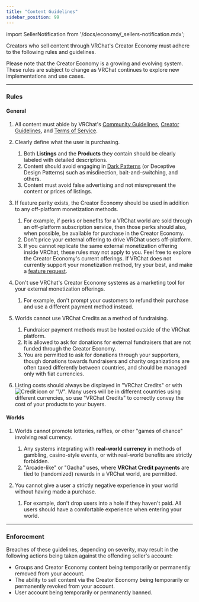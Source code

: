 ```yaml
---
title: "Content Guidelines"
sidebar_position: 99
---
```


import SellerNotification from '/docs/economy/_sellers-notification.mdx';

<SellerNotification/>

Creators who sell content through VRChat's Creator Economy must adhere to the following rules and guidelines.

Please note that the Creator Economy is a growing and evolving system. These rules are subject to change as VRChat continues to explore new implementations and use cases. 

***
### Rules ###
#### General ####
1. All content must abide by VRChat's [Community Guidelines](https://hello.vrchat.com/community-guidelines), [Creator Guidelines](https://hello.vrchat.com/creator-guidelines), and [Terms of Service](https://hello.vrchat.com/legal).

2. Clearly define what the user is purchasing.
	1. Both **Listings** and the **Products** they contain should be clearly labeled with detailed descriptions.
	2. Content should avoid engaging in [Dark Patterns](https://en.wikipedia.org/wiki/Dark_pattern) (or Deceptive Design Patterns) such as misdirection, bait-and-switching, and others.
	3. Content must avoid false advertising and not misrepresent the content or prices of listings.

3. If feature parity exists, the Creator Economy should be used in addition to any off-platform monetization methods.
	1. For example, if perks or benefits for a VRChat world are sold through an off-platform subscription service, then those perks should also, when possible, be available for purchase in the Creator Economy.
	2. Don't price your external offering to drive VRChat users off-platform.
	3. If you cannot replicate the same external monetization offering inside VRChat, these rules may not apply to you. Feel free to explore the Creator Economy's current offerings. If VRChat does not currently support your monetization method, try your best, and make a [feature request](https://feedback.vrchat.com/creator-economy).

4. Don't use VRChat's Creator Economy systems as a marketing tool for your external monetization offerings.
	1. For example, don't prompt your customers to refund their purchase and use a different payment method instead.

5. Worlds cannot use VRChat Credits as a method of fundraising.
	1. Fundraiser payment methods must be hosted outside of the VRChat platform.
	2. It is allowed to ask for donations for external fundraisers that are not funded through the Creator Economy.
	3. You are permitted to ask for donations through your supporters, though donations towards fundraisers and charity organizations are often taxed differently between countries, and should be managed only with fiat currencies.

6. Listing costs should always be displayed in "VRChat Credits" or with ![Credit icon](/img/economy/Icons_Credits@20.svg) or "\V". Many users will be in different countries using different currencies, so use "VRChat Credits" to correctly convey the cost of your products to your buyers.

#### Worlds ####
1. Worlds cannot promote lotteries, raffles, or other "games of chance" involving real currency.
	1. Any systems integrating with **real-world currency** in methods of gambling, casino-style events, or with real-world benefits are strictly forbidden.
	2. "Arcade-like" or "Gacha" uses, where **VRChat Credit payments** are tied to (randomized) rewards in a VRChat world, are permitted.

2. You cannot give a user a strictly negative experience in your world without having made a purchase.
	1. For example, don't drop users into a hole if they haven't paid. All users should have a comfortable experience when entering your world.

***
### Enforcement ###
Breaches of these guidelines, depending on severity, may result in the following actions being taken against the offending seller's account:
- Groups and Creator Economy content being temporarily or permanently removed from your account.
- The ability to sell content via the Creator Economy being temporarily or permanently revoked from your account.
- User account being temporarily or permanently banned.